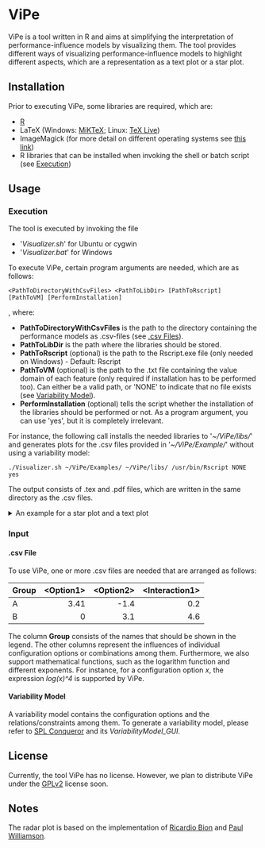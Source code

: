 # ViPe

ViPe is a tool written in R and aims at simplifying the interpretation of performance-influence models by visualizing them.
The tool provides different ways of visualizing performance-influence models to highlight different aspects, which are a representation as a text plot or a star plot.

## Installation

Prior to executing ViPe, some libraries are required, which are:
* [R](https://www.r-project.org/)
* LaTeX (Windows: [MiKTeX](https://miktex.org/); Linux: [TeX Live](https://www.tug.org/texlive/))
* ImageMagick (for more detail on different operating systems see [this link](https://ropensci.org/blog/2016/08/23/z-magick-release/))
* R libraries that can be installed when invoking the shell or batch script (see [Execution](#execution))

## Usage

### Execution

The tool is executed by invoking the file
* '*Visualizer.sh*' for Ubuntu or cygwin
* '*Visualizer.bat*' for Windows

To execute ViPe, certain program arguments are needed, which are as follows:
```
<PathToDirectoryWithCsvFiles> <PathToLibDir> [PathToRscript] [PathToVM] [PerformInstallation]
```
, where:
* **PathToDirectoryWithCsvFiles** is the path to the directory containing the performance models as .csv-files (see [.csv Files](#.csv-file)).
* **PathToLibDir** is the path where the libraries should be stored.
* **PathToRscript** (optional) is the path to the Rscript.exe file (only needed on Windows) - Default: Rscript
* **PathToVM** (optional) is the path to the .txt file containing the value domain of each feature (only required if installation has to be performed too). Can either be a valid path, or 'NONE' to indicate that no file exists (see [Variability Model](#variability-model)).
* **PerformInstallation** (optional) tells the script whether the installation of the libraries should be performed or not. As a program argument, you can use 'yes', but it is completely irrelevant.

For instance, the following call installs the needed libraries to '*~/ViPe/libs/*' and generates plots for the .csv files provided in '*~/ViPe/Example/*' without using a variability model:
```
./Visualizer.sh ~/ViPe/Examples/ ~/ViPe/libs/ /usr/bin/Rscript NONE yes
```
The output consists of .tex and .pdf files, which are written in the same directory as the .csv files.

<details>
<summary>
An example for a star plot and a text plot
</summary>
<center>
<img src="https://raw.githubusercontent.com/se-passau/ViPe/master/Examples/StarPlot.png" width="500">

<img src="https://raw.githubusercontent.com/se-passau/ViPe/master/Examples/TextPlot.png" width="500">
</center>
</details>

### Input

#### .csv File
To use ViPe, one or more .csv files are needed that are arranged as follows:

| Group         | &lt;Option1&gt;         | &lt;Option2&gt;  | &lt;Interaction1&gt; |
|:------------- |-------------:| -----:| -----:|
| A      | 3.41 | -1.4 | 0.2 |
| B      | 0 | 3.1 | 4.6 |

The column **Group** consists of the names that should be shown in the legend.
The other columns represent the influences of individual configuration options or combinations among them.
Furthermore, we also support mathematical functions, such as the logarithm function and different exponents.
For instance, for a configuration option *x*, the expression *log(x)^4* is supported by ViPe.

#### Variability Model

A variability model contains the configuration options and the relations/constraints among them.
To generate a variability model, please refer to [SPL Conqueror](https://github.com/se-passau/SPLConqueror) and its *VariabilityModel_GUI*.

## License

Currently, the tool ViPe has no license. However, we plan to distribute ViPe under the [GPLv2](https://www.gnu.org/licenses/old-licenses/gpl-2.0.en.html) license soon.

## Notes

The radar plot is based on the implementation of [Ricardio Bion](https://github.com/ricardo-bion/ggradar) and [Paul Williamson](http://rstudio-pubs-static.s3.amazonaws.com/5795_e6e6411731bb4f1b9cc7eb49499c2082.html).
